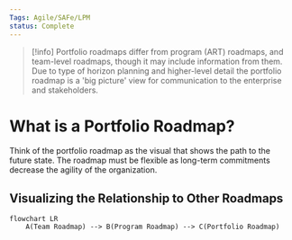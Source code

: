 ```yaml
---
Tags: Agile/SAFe/LPM
status: Complete
---
```


>[!info]
>Portfolio roadmaps differ from program (ART) roadmaps, and team-level roadmaps, though it may include information from them. Due to type of horizon planning and higher-level detail the portfolio roadmap is a 'big picture' view for communication to the enterprise and stakeholders.

# What is a Portfolio Roadmap?
Think of the portfolio roadmap as the visual that shows the path to the future state. The roadmap must be flexible as long-term commitments decrease the agility of the organization. 

## Visualizing the Relationship to Other Roadmaps
```mermaid
flowchart LR
	A(Team Roadmap) --> B(Program Roadmap) --> C(Portfolio Roadmap)
```

